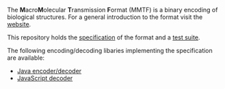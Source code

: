 
The **M**acro**M**olecular **T**ransmission **F**ormat (MMTF) is a binary encoding of biological structures. For a general introduction to the format visit the [website](http://mmtf.rcsb.org/).

This repository holds the [specification](spec.md) of the format and a [test suite](test-suite/).

The following encoding/decoding libaries implementing the specification are available:

* [Java encoder/decoder](https://github.com/rcsb/mmtf-java)
* [JavaScript decoder](https://github.com/rcsb/mmtf-javascript)
